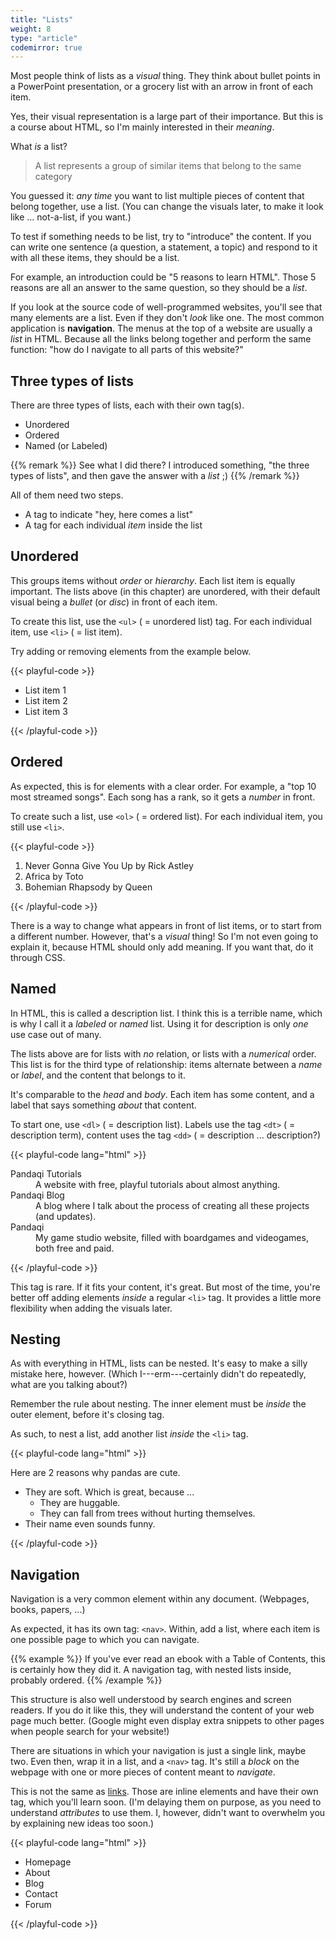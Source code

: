 ```yaml
---
title: "Lists"
weight: 8
type: "article"
codemirror: true
---
```


Most people think of lists as a _visual_ thing. They think about bullet points in a PowerPoint presentation, or a grocery list with an arrow in front of each item.

Yes, their visual representation is a large part of their importance. But this is a course about HTML, so I'm mainly interested in their _meaning_.

What _is_ a list?

> A list represents a group of similar items that belong to the same category

You guessed it: _any time_ you want to list multiple pieces of content that belong together, use a list. (You can change the visuals later, to make it look like ... not-a-list, if you want.)

To test if something needs to be list, try to "introduce" the content. If you can write one sentence (a question, a statement, a topic) and respond to it with all these items, they should be a list.

For example, an introduction could be "5 reasons to learn HTML". Those 5 reasons are all an answer to the same question, so they should be a _list_.

If you look at the source code of well-programmed websites, you'll see that many elements are a list. Even if they don't _look_ like one. The most common application is **navigation**. The menus at the top of a website are usually a _list_ in HTML. Because all the links belong together and perform the same function: "how do I navigate to all parts of this website?"

## Three types of lists

There are three types of lists, each with their own tag(s).

* Unordered
* Ordered
* Named (or Labeled)

{{% remark %}}
See what I did there? I introduced something, "the three types of lists", and then gave the answer with a _list_ ;)
{{% /remark %}}

All of them need two steps.

* A tag to indicate "hey, here comes a list"
* A tag for each individual _item_ inside the list

## Unordered

This groups items without _order_ or _hierarchy_. Each list item is equally important. The lists above (in this chapter) are unordered, with their default visual being a _bullet_ (or _disc_) in front of each item.

To create this list, use the `<ul>` ( = unordered list) tag. For each individual item, use `<li>` ( = list item).

Try adding or removing elements from the example below.

{{< playful-code >}}
<ul>
    <li>List item 1</li>
    <li>List item 2</li>
    <li>List item 3</li>
</ul>
{{< /playful-code >}}

## Ordered

As expected, this is for elements with a clear order. For example, a "top 10 most streamed songs". Each song has a rank, so it gets a _number_ in front.

To create such a list, use `<ol>` ( = ordered list). For each individual item, you still use `<li>`.

{{< playful-code >}}
<ol>
    <li>Never Gonna Give You Up by Rick Astley</li>
    <li>Africa by Toto</li>
    <li>Bohemian Rhapsody by Queen</li>
</ol>
{{< /playful-code >}}

There is a way to change what appears in front of list items, or to start from a different number. However, that's a _visual_ thing! So I'm not even going to explain it, because HTML should only add meaning. If you want that, do it through CSS.

## Named

In HTML, this is called a description list. I think this is a terrible name, which is why I call it a _labeled_ or _named_ list. Using it for description is only _one_ use case out of many.

The lists above are for lists with _no_ relation, or lists with a _numerical_ order. This list is for the third type of relationship: items alternate between a _name_ or _label_, and the content that belongs to it.

It's comparable to the _head_ and _body_. Each item has some content, and a label that says something _about_ that content.

To start one, use `<dl>` ( = description list). Labels use the tag `<dt>` ( = description term), content uses the tag `<dd>` ( = description ... description?)

{{< playful-code lang="html" >}}
<dl>
    <dt>Pandaqi Tutorials</dt>
    <dd>A website with free, playful tutorials about almost anything.</dd>
    <dt>Pandaqi Blog</dt>
    <dd>A blog where I talk about the process of creating all these projects (and updates).</dd>
    <dt>Pandaqi</dt>
    <dd>My game studio website, filled with boardgames and videogames, both free and paid.</dd>
</dl>
{{< /playful-code >}}

This tag is rare. If it fits your content, it's great. But most of the time, you're better off adding elements _inside_ a regular `<li>` tag. It provides a little more flexibility when adding the visuals later.

## Nesting

As with everything in HTML, lists can be nested. It's easy to make a silly mistake here, however. (Which I---erm---certainly didn't do repeatedly, what are you talking about?)

Remember the rule about nesting. The inner element must be _inside_ the outer element, before it's closing tag.

As such, to nest a list, add another list _inside_ the `<li>` tag.

{{< playful-code lang="html" >}}
<p>Here are 2 reasons why pandas are cute.</p>
<ul>
    <li>They are soft. Which is great, because ...
        <ul>
            <li>They are huggable.</li>
            <li>They can fall from trees without hurting themselves.</li>
        </ul>
    </li>
    <li>Their name even sounds funny.</li>
</ul>
{{< /playful-code >}}

## Navigation

Navigation is a very common element within any document. (Webpages, books, papers, ...)

As expected, it has its own tag: `<nav>`. Within, add a list, where each item is one possible page to which you can navigate.

{{% example %}}
If you've ever read an ebook with a Table of Contents, this is certainly how they did it. A navigation tag, with nested lists inside, probably ordered.
{{% /example %}}

This structure is also well understood by search engines and screen readers. If you do it like this, they will understand the content of your web page much better. (Google might even display extra snippets to other pages when people search for your website!)

There are situations in which your navigation is just a single link, maybe two. Even then, wrap it in a list, and a `<nav>` tag. It's still a _block_ on the webpage with one or more pieces of content meant to _navigate_.

This is not the same as [links](https://pandaqi.com/tutorials). Those are inline elements and have their own tag, which you'll learn soon. (I'm delaying them on purpose, as you need to understand _attributes_ to use them. I, however, didn't want to overwhelm you by explaining new ideas too soon.)

{{< playful-code lang="html" >}}
<nav>
    <ul>
        <li>Homepage</li>
        <li>About</li>
        <li>Blog</li>
        <li>Contact</li>
        <li>Forum</li>
    </ul>
</nav>
{{< /playful-code >}}
